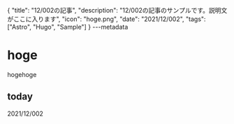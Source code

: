 {
  "title": "12/002の記事",
  "description": "12/002の記事のサンプルです。説明文がここに入ります",
  "icon": "hoge.png",
  "date": "2021/12/002",
  "tags": ["Astro", "Hugo", "Sample"]
}
---metadata

# hoge
hogehoge

## today
2021/12/002